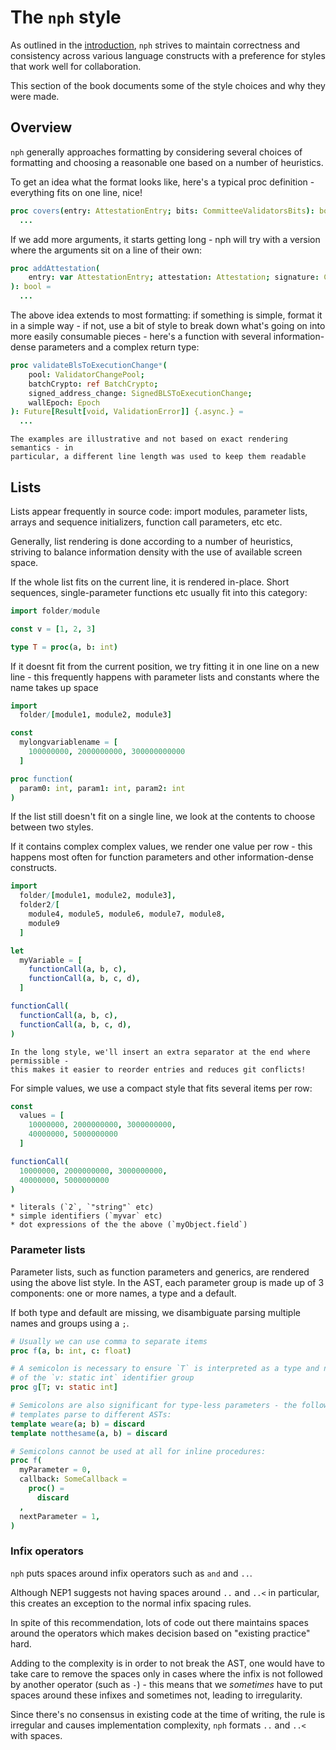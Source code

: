 # The `nph` style

As outlined in the [introduction](./introduction.md#priorities), `nph` strives
to maintain correctness and consistency across various language constructs with
a preference for styles that work well for collaboration.

This section of the book documents some of the style choices and why they were
made.

<!-- toc -->

## Overview

`nph` generally approaches formatting by considering several choices of
formatting and choosing a reasonable one based on a number of heuristics.

To get an idea what the format looks like, here's a typical proc definition -
everything fits on one line, nice!

```nim
proc covers(entry: AttestationEntry; bits: CommitteeValidatorsBits): bool =
  ...
```

If we add more arguments, it starts getting long - nph will try with a version
where the arguments sit on a line of their own:

```nim
proc addAttestation(
    entry: var AttestationEntry; attestation: Attestation; signature: CookedSig
): bool =
  ...
```

The above idea extends to most formatting: if something is simple, format it in
a simple way - if not, use a bit of style to break down what's going on into
more easily consumable pieces - here's a function with several information-dense
parameters and a complex return type:

```nim
proc validateBlsToExecutionChange*(
    pool: ValidatorChangePool;
    batchCrypto: ref BatchCrypto;
    signed_address_change: SignedBLSToExecutionChange;
    wallEpoch: Epoch
): Future[Result[void, ValidationError]] {.async.} =
  ...
```

```admonish info "Example styling"
The examples are illustrative and not based on exact rendering semantics - in
particular, a different line length was used to keep them readable
```

## Lists

Lists appear frequently in source code: import modules, parameter lists, arrays
and sequence initializers, function call parameters, etc etc.

Generally, list rendering is done according to a number of heuristics, striving
to balance information density with the use of available screen space.

If the whole list fits on the current line, it is rendered in-place. Short
sequences, single-parameter functions etc usually fit into this category:

```nim
import folder/module

const v = [1, 2, 3]

type T = proc(a, b: int)
```

If it doesnt fit from the current position, we try fitting it in one line on a
new line - this frequently happens with parameter lists and constants where the
name takes up space

```nim
import
  folder/[module1, module2, module3]

const
  mylongvariablename = [
    100000000, 2000000000, 300000000000
  ]

proc function(
  param0: int, param1: int, param2: int
)
```

If the list still doesn't fit on a single line, we look at the contents to
choose between two styles.

If it contains complex complex values, we render one value per row - this
happens most often for function parameters and other information-dense constructs.

```nim
import
  folder/[module1, module2, module3],
  folder2/[
    module4, module5, module6, module7, module8,
    module9
  ]

let
  myVariable = [
    functionCall(a, b, c),
    functionCall(a, b, c, d),
  ]

functionCall(
  functionCall(a, b, c),
  functionCall(a, b, c, d),
)
```

```admonish info "Extra separator"
In the long style, we'll insert an extra separator at the end where permissible -
this makes it easier to reorder entries and reduces git conflicts!
```

For simple values, we use a compact style that fits several items per row:

```nim
const
  values = [
    10000000, 2000000000, 3000000000,
    40000000, 5000000000
  ]

functionCall(
  10000000, 2000000000, 3000000000,
  40000000, 5000000000
)
```

```admonish info "What is simple?"
* literals (`2`, `"string"` etc)
* simple identifiers (`myvar` etc)
* dot expressions of the the above (`myObject.field`)
```

### Parameter lists

Parameter lists, such as function parameters and generics, are rendered using
the above list style. In the AST, each parameter group is made up of 3
components: one or more names, a type and a default.

If both type and default are missing, we disambiguate parsing multiple names and
groups using a `;`.

```nim
# Usually we can use comma to separate items
proc f(a, b: int, c: float)

# A semicolon is necessary to ensure `T` is interpreted as a type and not part
# of the `v: static int` identifier group
proc g[T; v: static int]

# Semicolons are also significant for type-less parameters - the following two
# templates parse to different ASTs:
template weare(a; b) = discard
template notthesame(a, b) = discard

# Semicolons cannot be used at all for inline procedures:
proc f(
  myParameter = 0,
  callback: SomeCallback =
    proc() =
      discard
  ,
  nextParameter = 1,
)
```

### Infix operators

`nph` puts spaces around infix operators such as `and` and `..`.

Although NEP1 suggests not having spaces around `..` and `..<` in particular,
this creates an exception to the normal infix spacing rules.

In spite of this recommendation, lots of code out there maintains spaces around
the operators which makes decision based on "existing practice" hard.

Adding to the complexity is in order to not break the AST, one would have to
take care to remove the spaces only in cases where the infix is not followed by
another operator (such as `-`) - this means that we _sometimes_ have to put
spaces around these infixes and sometimes not, leading to irregularity.

Since there's no consensus in existing code at the time of writing, the rule is
irregular and causes implementation complexity, `nph` formats `..` and `..<`
with spaces.
